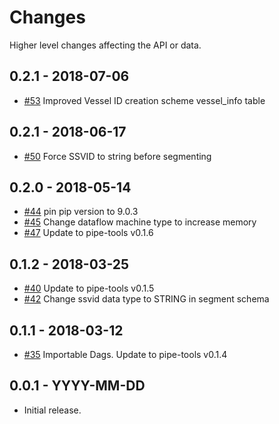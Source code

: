 Changes
=======

Higher level changes affecting the API or data.

0.2.1 - 2018-07-06
------------------
 
* [#53](https://github.com/GlobalFishingWatch/pipe-segment/pull/53)
  Improved Vessel ID creation scheme
  vessel_info table
  
  
0.2.1 - 2018-06-17
------------------
 
* [#50](https://github.com/GlobalFishingWatch/pipe-segment/pull/50)
  Force SSVID to string before segmenting
  
0.2.0 - 2018-05-14
------------------

* [#44](https://github.com/GlobalFishingWatch/pipe-segment/pull/44)
  pin pip version to 9.0.3
* [#45](https://github.com/GlobalFishingWatch/pipe-segment/pull/45)
  Change dataflow machine type to increase memory
* [#47](https://github.com/GlobalFishingWatch/pipe-segment/pull/47)
  Update to pipe-tools v0.1.6 


0.1.2 - 2018-03-25
------------------

* [#40](https://github.com/GlobalFishingWatch/pipe-segment/pull/40)
  Update to pipe-tools v0.1.5
* [#42](https://github.com/GlobalFishingWatch/pipe-segment/pull/42)
  Change ssvid data type to STRING in segment schema
  

0.1.1 - 2018-03-12
------------------

* [#35](https://github.com/GlobalFishingWatch/pipe-segment/pull/35)
  Importable Dags.  Update to pipe-tools v0.1.4


0.0.1 - YYYY-MM-DD
------------------

* Initial release.
